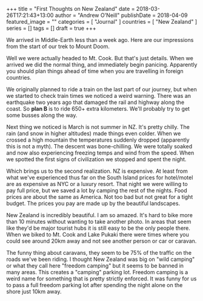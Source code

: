 +++
title = "First Thoughts on New Zealand"
date = 2018-03-26T17:21:43+13:00
author = "Andrew O'Neill"
publishDate = 2018-04-09
featured_image = ""
categories = [ "Journal" ]
countries = [ "New Zealand" ]
series = []
tags = []
draft = true
+++

We arrived in Middle-Earth less than a week ago. Here are our impressions
from the start of our trek to Mount Doom. <!--more-->

Well we were actually headed to Mt. Cook.  But that's just
details. When we arrived we did the normal thing, and immediately begin
panicing. Apparently you should plan things ahead of time when you are
travelling in foreign countries.

We originally planned to ride a train on the last part of our journey,
but when we started to check train times we noticed a weird warning. There
was an earthquake two years ago that damaged the rail and highway along
the coast. So __plan B__ is to ride 650+ extra kilometers. We'll probably
try to get some busses along the way.

Next thing we noticed is March is not summer in NZ. It's pretty
chilly. The rain (and snow in higher altitudes) made things even
colder. When we crossed a high mountain the temperatures suddenly dropped
(apparently this is not a myth). The descent was bone-chilling. We were
totally soaked and now also experiencing freezing temps and wind from
the speed. When we spotted the first signs of civilization we stopped
and spent the night.

Which brings us to the second realization. NZ is expensive. At least from
what we've experienced thus far on the South Island prices for hotel/motel
are as expensive as NYC or a luxury resort. That night we were willing to
pay full price, but we saved a lot by camping the rest of the nights. Food
prices are about the same as America. Not too bad but not great for a
tight budget. The prices you pay are made up by the beautiful landscapes.

New Zealand is incredibly beautiful. I am so amazed. It's hard to bike
more than 10 minutes without wanting to take another photo. In areas
that seem like they'd be major tourist hubs it is still easy to be the
only people there. When we biked to Mt. Cook and Lake Pukaki there were
times where you could see around 20km away and not see another person
or car or caravan.

The funny thing about caravans, they seem to be 75% of the traffic on the
roads we've been riding. I thought New Zealand was big on "wild camping"
or what they call here "freedom camping" but it seems to be banned in
many areas. This creates a "camping" parking lot. Freedom camping is a
weird name for something that is pretty strictly enforced. It was funny
for us to pass a full freedom parking lot after spending the night alone
on the shore just 10km away.
